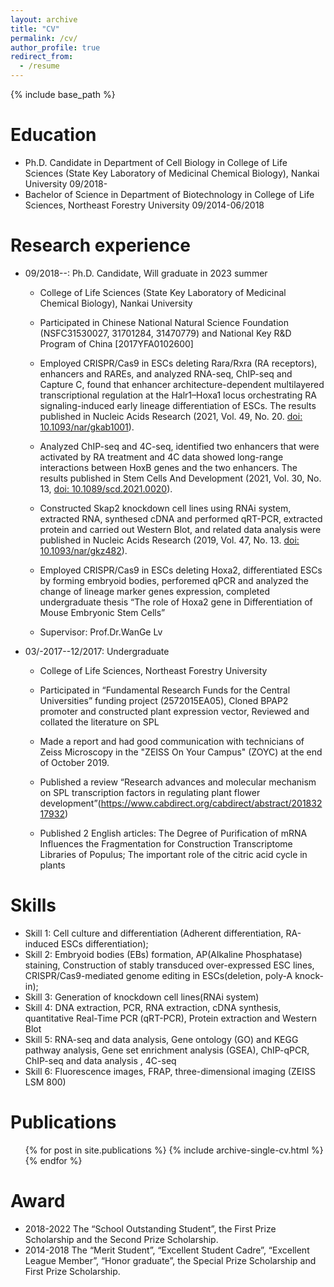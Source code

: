 ```yaml
---
layout: archive
title: "CV"
permalink: /cv/
author_profile: true
redirect_from:
  - /resume
---
```


{% include base_path %}

Education
======
* Ph.D. Candidate in Department of Cell Biology in College of Life Sciences (State Key Laboratory of Medicinal Chemical Biology), Nankai University       09/2018-
* Bachelor of Science in Department of Biotechnology in College of Life Sciences, Northeast Forestry University        09/2014-06/2018

Research experience
======
* 09/2018--: Ph.D. Candidate, Will graduate in 2023 summer
   * College of Life Sciences (State Key Laboratory of Medicinal Chemical Biology), Nankai University
   * Participated in Chinese National Natural Science Foundation (NSFC31530027, 31701284, 31470779) and National Key R&D Program of China [2017YFA0102600] 
   * Employed CRISPR/Cas9 in ESCs deleting Rara/Rxra (RA receptors), enhancers and RAREs, and analyzed RNA-seq, ChIP-seq and Capture C, found that enhancer architecture-dependent multilayered transcriptional regulation at the Halr1–Hoxa1 locus orchestrating RA signaling-induced early lineage differentiation of ESCs. The results published in Nucleic Acids Research (2021, Vol. 49, No. 20. [doi: 10.1093/nar/gkab1001](https://doi.org/10.1093/nar/gkab1001)).
   * Analyzed ChIP-seq and 4C-seq, identified two enhancers that were activated by RA treatment and 4C data showed long-range interactions between HoxB genes and the two enhancers. The results published in Stem Cells And Development (2021, Vol. 30, No. 13, [doi: 10.1089/scd.2021.0020](https://doi.org/10.1089/scd.2021.0020)).
   * Constructed Skap2 knockdown cell lines using RNAi system, extracted RNA, synthesed cDNA and performed qRT-PCR, extracted protein and carried out Western Blot, and related data analysis were published in Nucleic Acids Research (2019, Vol. 47, No. 13. [doi: 10.1093/nar/gkz482](https://doi.org/10.1093/nar/gkz482)).
   * Employed CRISPR/Cas9 in ESCs deleting Hoxa2, differentiated ESCs by forming embryoid bodies, perforemed qPCR and analyzed the change of lineage marker genes expression, completed undergraduate thesis “The role of Hoxa2 gene in Differentiation of Mouse Embryonic Stem Cells”

  * Supervisor: Prof.Dr.WanGe Lv

* 03/-2017--12/2017: Undergraduate 
  * College of Life Sciences, Northeast Forestry University
  * Participated in “Fundamental Research Funds for the Central Universities” funding project (2572015EA05), Cloned BPAP2 promoter and constructed plant expression vector, Reviewed and collated the literature on SPL

  * Made a report and had good communication with technicians of Zeiss Microscopy in the "ZEISS On Your Campus" (ZOYC) at the end of October 2019. 
  * Published a review “Research advances and molecular mechanism on SPL transcription factors in regulating plant flower development”(https://www.cabdirect.org/cabdirect/abstract/20183217932)
  * Published 2 English articles: The Degree of Purification of mRNA Influences the Fragmentation for Construction Transcriptome Libraries of Populus; The important role of the citric acid cycle in plants

  
Skills
======
* Skill 1: Cell culture and differentiation (Adherent differentiation, RA-induced ESCs differentiation);
* Skill 2: Embryoid bodies (EBs) formation, AP(Alkaline Phosphatase) staining, Construction of stably transduced over-expressed ESC lines, CRISPR/Cas9-mediated genome editing in ESCs(deletion, poly-A knock-in);
* Skill 3: Generation of knockdown cell lines(RNAi system)
* Skill 4: DNA extraction, PCR, RNA extraction, cDNA synthesis, quantitative Real-Time PCR (qRT-PCR), Protein extraction and Western Blot
* Skill 5: RNA-seq and data analysis, Gene ontology (GO) and KEGG pathway analysis, Gene set enrichment analysis (GSEA), ChIP-qPCR, ChIP-seq and data analysis , 4C-seq
* Skill 6: Fluorescence images, FRAP, three-dimensional imaging (ZEISS LSM 800)

Publications
======
  <ul>{% for post in site.publications %}
    {% include archive-single-cv.html %}
  {% endfor %}</ul>
  
Award
======
* 2018-2022    The “School Outstanding Student”, the First Prize Scholarship and the Second Prize Scholarship.
* 2014-2018    The “Merit Student”, “Excellent Student Cadre”, “Excellent League Member”, “Honor graduate”, the Special Prize Scholarship and First Prize Scholarship.
 




